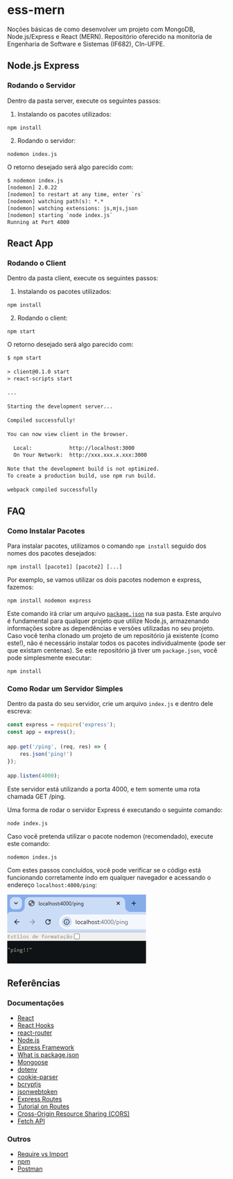 # ess-mern

Noções básicas de como desenvolver um projeto com MongoDB, Node.js/Express e React (MERN). Repositório oferecido na monitoria 
de Engenharia de Software e Sistemas (IF682), CIn-UFPE.

## Node.js Express

### Rodando o Servidor

Dentro da pasta server, execute os seguintes passos:

1. Instalando os pacotes utilizados:

```
npm install
```

2. Rodando o servidor:

```
nodemon index.js
```

O retorno desejado será algo parecido com:

```
$ nodemon index.js
[nodemon] 2.0.22
[nodemon] to restart at any time, enter `rs`
[nodemon] watching path(s): *.*
[nodemon] watching extensions: js,mjs,json
[nodemon] starting `node index.js`
Running at Port 4000
```

## React App

### Rodando o Client

Dentro da pasta client, execute os seguintes passos:

1. Instalando os pacotes utilizados:

```
npm install
```

2. Rodando o client:

```
npm start
```

O retorno desejado será algo parecido com:

```
$ npm start

> client@0.1.0 start
> react-scripts start

...

Starting the development server...

Compiled successfully!

You can now view client in the browser.

  Local:            http://localhost:3000
  On Your Network:  http://xxx.xxx.x.xxx:3000

Note that the development build is not optimized.
To create a production build, use npm run build.

webpack compiled successfully
```

## FAQ

### Como Instalar Pacotes

Para instalar pacotes, utilizamos o comando `npm install` seguido dos nomes dos pacotes desejados:

```
npm install [pacote1] [pacote2] [...]
```

Por exemplo, se vamos utilizar os dois pacotes nodemon e express, fazemos:

```
npm install nodemon express
```

Este comando irá criar um arquivo [`package.json`](https://docs.npmjs.com/cli/v10/configuring-npm/package-json) na sua pasta. Este arquivo é fundamental para qualquer projeto que utilize Node.js, armazenando informações sobre as dependências e versões utilizadas no seu projeto.  
Caso você tenha clonado um projeto de um repositório já existente (como este!), não é necessário instalar todos os pacotes individualmente (pode ser que existam centenas). Se este repositório já tiver um `package.json`, você pode simplesmente executar:
```
npm install
```

### Como Rodar um Servidor Simples

Dentro da pasta do seu servidor, crie um arquivo `index.js` e dentro dele escreva:

```js
const express = require('express');
const app = express();

app.get('/ping', (req, res) => {
    res.json('ping!')
});

app.listen(4000);
```

Este servidor está utilizando a porta 4000, e tem somente uma rota chamada GET /ping.

Uma forma de rodar o servidor Express é executando o seguinte comando:

```
node index.js
```

Caso você pretenda utilizar o pacote nodemon (recomendado), execute este comando:

```
nodemon index.js
```

Com estes passos concluídos, você pode verificar se o código está funcionando corretamente indo em qualquer navegador e acessando o endereço `localhost:4000/ping`:

![Ping](utils/static/ping.png)

## Referências

### Documentações
  
- [React](https://react.dev/reference/react)
- [React Hooks](https://react.dev/reference/react/hooks)
- [react-router](https://reactrouter.com/home)
- [Node.js](https://nodejs.org/docs/latest/api/)
- [Express Framework](https://expressjs.com/pt-br/starter/installing.html)
- [What is package.json](https://docs.npmjs.com/cli/v10/configuring-npm/package-json)
- [Mongoose](https://mongoosejs.com/docs/index.html)
- [dotenv](https://www.npmjs.com/package/dotenv)
- [cookie-parser](https://www.npmjs.com/package/cookie-parser)
- [bcryptjs](https://www.npmjs.com/package/bcryptjs)
- [jsonwebtoken](https://www.npmjs.com/package/jsonwebtoken)
- [Express Routes](https://expressjs.com/pt-br/guide/routing.html)
- [Tutorial on Routes](https://developer.mozilla.org/en-US/docs/Learn/Server-side/Express_Nodejs/routes)
- [Cross-Origin Resource Sharing (CORS)](https://expressjs.com/en/resources/middleware/cors.html)
- [Fetch API](https://developer.mozilla.org/en-US/docs/Web/API/Fetch_API)

### Outros

- [Require vs Import](https://medium.com/@chamin.njay/require-vs-import-in-node-js-abdf5427d7b0)
- [npm](https://docs.npmjs.com/downloading-and-installing-node-js-and-npm)
- [Postman](https://web.postman.co/)

